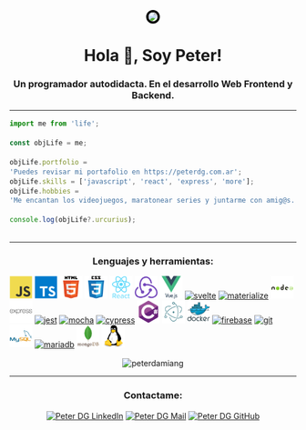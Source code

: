 




<p align="center" width="300">
   <img align="center" width="200" style="border-radius: 50%; border: 4px solid #000;" src="https://avatars.githubusercontent.com/u/43484809?v=4" />
</p>

<h1 align="center">Hola 👋, Soy Peter!</h1>
<h3 align="center">Un programador autodidacta. En el desarrollo Web Frontend y Backend.</h3>

---

<p >
    
```javascript
import me from 'life'​;

const objLife = me;

objLife.portfolio = 
'Puedes revisar mi portafolio en https://peterdg.com.ar';
objLife.skills = ['javascript', 'react', 'express', 'more']; 
objLife.hobbies = 
'Me encantan los videojuegos, maratonear series y juntarme con amig@s.';

console.log(objLife?.urcurius); 
​
```
</p>

---

<h3 align="center">Lenguajes y herramientas:</h3>
<p align="left"> 
<a title="JavaScript" href="https://developer.mozilla.org/en-US/docs/Web/JavaScript" target="_blank"><img src="https://raw.githubusercontent.com/devicons/devicon/master/icons/javascript/javascript-original.svg" alt="javascript" width="40" height="40"/></a>
<a href="https://www.typescriptlang.org/" target="_blank" title="TypeScript"><img src="https://raw.githubusercontent.com/devicons/devicon/master/icons/typescript/typescript-original.svg" alt="typescript" width="40" height="40"/></a>
<a href="https://www.w3.org/html/" title="HTML5" target="_blank"><img src="https://raw.githubusercontent.com/devicons/devicon/master/icons/html5/html5-original-wordmark.svg" alt="html5" width="40" height="40"/></a>
<a href="https://www.w3schools.com/css/" target="_blank" title="CSS"> <img src="https://raw.githubusercontent.com/devicons/devicon/master/icons/css3/css3-original-wordmark.svg" alt="css3" width="40" height="40"/></a>
<a title="ReactJS" href="https://reactjs.org/" target="_blank"><img src="https://raw.githubusercontent.com/devicons/devicon/master/icons/react/react-original-wordmark.svg" alt="react" width="40" height="40"/></a>
<a title="ReduxJS" href="https://redux.js.org" target="_blank"><img src="https://raw.githubusercontent.com/devicons/devicon/master/icons/redux/redux-original.svg" alt="redux" width="40" height="40"/></a>
<a href="https://vuejs.org/" title="VueJS" target="_blank"> <img src="https://raw.githubusercontent.com/devicons/devicon/master/icons/vuejs/vuejs-original-wordmark.svg" alt="vuejs" width="40" height="40"/></a>
<a href="https://svelte.dev" target="_blank" title="Svelte"><img src="https://upload.wikimedia.org/wikipedia/commons/1/1b/Svelte_Logo.svg" alt="svelte" width="40" height="40"/></a>
<a href="https://materializecss.com/" title="Materialize" target="_blank"><img src="https://raw.githubusercontent.com/prplx/svg-logos/5585531d45d294869c4eaab4d7cf2e9c167710a9/svg/materialize.svg" alt="materialize" width="40" height="40"/></a>
<a href="https://nodejs.org" title="NodeJS" target="_blank"><img src="https://raw.githubusercontent.com/devicons/devicon/master/icons/nodejs/nodejs-original-wordmark.svg" alt="nodejs" width="40" height="40"/></a>
<a title="Express" href="https://expressjs.com" target="_blank"><img src="https://raw.githubusercontent.com/devicons/devicon/master/icons/express/express-original-wordmark.svg" alt="express" width="40" height="40"/></a>
<a href="https://jestjs.io" title="Jest" target="_blank"><img src="https://www.vectorlogo.zone/logos/jestjsio/jestjsio-icon.svg" alt="jest" width="40" height="40"/></a>
<a href="https://mochajs.org" target="_blank" title="Mocha"><img src="https://www.vectorlogo.zone/logos/mochajs/mochajs-icon.svg" alt="mocha" width="40" height="40"/></a>
<a href="https://www.cypress.io" target="_blank" title="Cypress"> <img src="https://raw.githubusercontent.com/simple-icons/simple-icons/6e46ec1fc23b60c8fd0d2f2ff46db82e16dbd75f/icons/cypress.svg" alt="cypress" width="40" height="40"/></a>
<a title="C#" href="https://www.w3schools.com/cs/" target="_blank"> <img src="https://raw.githubusercontent.com/devicons/devicon/master/icons/csharp/csharp-original.svg" alt="csharp" width="40" height="40"/></a>
<a title="Electron" href="https://www.electronjs.org" target="_blank"><img src="https://raw.githubusercontent.com/devicons/devicon/master/icons/electron/electron-original.svg" alt="electron" width="40" height="40"/></a>
<a href="https://www.docker.com/" title="Docker" target="_blank"> <img src="https://raw.githubusercontent.com/devicons/devicon/master/icons/docker/docker-original-wordmark.svg" alt="docker" width="40" height="40"/></a>
<a title="Firebase" href="https://firebase.google.com/" target="_blank"><img src="https://www.vectorlogo.zone/logos/firebase/firebase-icon.svg" alt="firebase" width="40" height="40"/></a>
<a href="https://git-scm.com/" title="Git" target="_blank"><img src="https://www.vectorlogo.zone/logos/git-scm/git-scm-icon.svg" alt="git" width="40" height="40"/></a>
<a href="https://www.mysql.com/" target="_blank" title="MySQL"><img src="https://raw.githubusercontent.com/devicons/devicon/master/icons/mysql/mysql-original-wordmark.svg" alt="mysql" width="40" height="40"/></a>
<a title="MariaDB" href="https://mariadb.org/" target="_blank"><img src="https://www.vectorlogo.zone/logos/mariadb/mariadb-icon.svg" alt="mariadb" width="40" height="40"/></a> 
<a title="MongoDB" href="https://www.mongodb.com/" target="_blank"><img src="https://raw.githubusercontent.com/devicons/devicon/master/icons/mongodb/mongodb-original-wordmark.svg" alt="mongodb" width="40" height="40"/></a>
<a title="Linux" href="https://www.linux.org/" target="_blank"><img src="https://raw.githubusercontent.com/devicons/devicon/master/icons/linux/linux-original.svg" alt="linux" width="40" height="40"/></a>
</p>

<p align="center"><img align="center" src="https://github-readme-stats.vercel.app/api/top-langs?username=peterdamiang&show_icons=true&locale=en&layout=compact" alt="peterdamiang" /></p>

---

<h3 align="center">Contactame:</h3>
<p align="center">
<a href="https://www.linkedin.com/in/peterdamiang/" target="blank" title="Ir a mí LinkedIn"><img align="center" src="https://raw.githubusercontent.com/rahuldkjain/github-profile-readme-generator/master/src/images/icons/Social/linked-in-alt.svg" alt="Peter DG LinkedIn" height="40" width="50" /></a>
<a title="Enviarme un Mail" target="blank" href="mailto:peterdamiang@gmail.com">
<img align="center" src="https://img.shields.io/badge/-Gmail-c14438?style=flat-square&logo=Gmail&logoColor=white&link=mailto:peterdamiang@gmail.com" alt="Peter DG Mail" height="40" width="90" /></a>
<a href="https://github.com/PeterDamianG" target="blank" title="Ir a mí Github"><img align="center" src="https://raw.githubusercontent.com/rahuldkjain/github-profile-readme-generator/master/src/images/icons/Social/github.svg" alt="Peter DG GitHub" height="40" width="50" /></a>
</p>